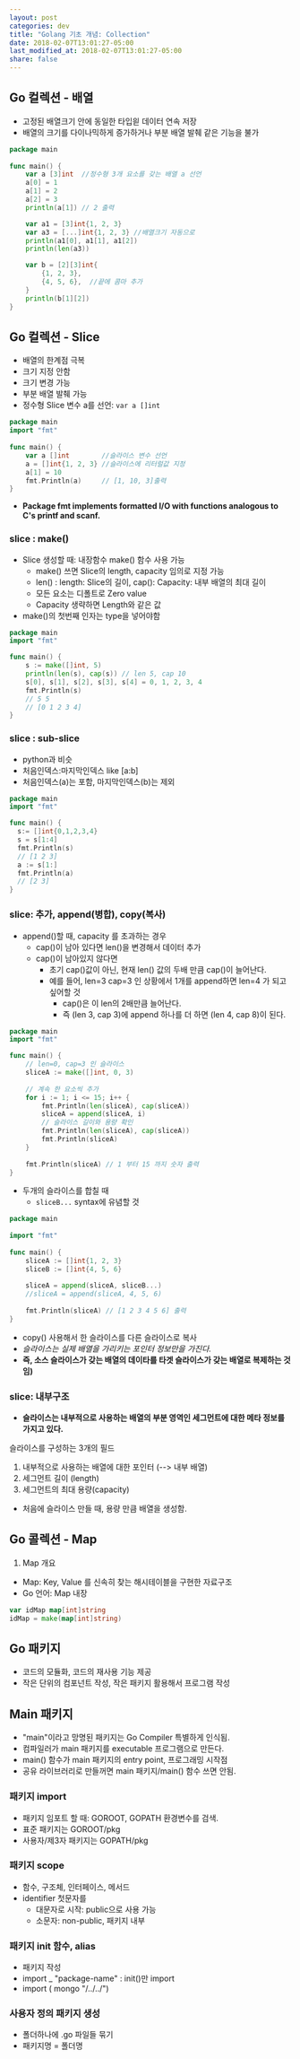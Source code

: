 ```yaml
---
layout: post
categories: dev
title: "Golang 기초 개념: Collection"
date: 2018-02-07T13:01:27-05:00
last_modified_at: 2018-02-07T13:01:27-05:00
share: false
---
```


## Go 컬렉션 - 배열

- 고정된 배열크기 안에 동일한 타입읟 데이터 연속 저장
- 배열의 크기를 다이나믹하게 증가하거나 부분 배열 발췌 같은 기능을 불가

```Go
package main
 
func main() {
    var a [3]int  //정수형 3개 요소를 갖는 배열 a 선언
    a[0] = 1
    a[1] = 2
    a[2] = 3
    println(a[1]) // 2 출력

    var a1 = [3]int{1, 2, 3}
    var a3 = [...]int{1, 2, 3} //배열크기 자동으로
    println(a1[0], a1[1], a1[2])
    println(len(a3))

    var b = [2][3]int{
        {1, 2, 3},
        {4, 5, 6},  //끝에 콤마 추가
    }
    println(b[1][2])
}
```

## Go 컬렉션 - Slice

- 배열의 한계점 극복
- 크기 지정 안함
- 크기 변경 가능
- 부분 배열 발췌 가능
- 정수형 Slice 변수 a를 선언: `var a []int`

```Go
package main
import "fmt"
 
func main() {
    var a []int        //슬라이스 변수 선언
    a = []int{1, 2, 3} //슬라이스에 리터럴값 지정
    a[1] = 10
    fmt.Println(a)     // [1, 10, 3]출력
}
```

- **Package fmt implements formatted I/O with functions analogous to C's printf and scanf.**

### slice : make()

- Slice 생성할 때: 내장함수 make() 함수 사용 가능
  - make() 쓰면 Slice의 length, capacity 임의로 지정 가능
  - len() : length: Slice의 길이, cap(): Capacity: 내부 배열의 최대 길이
  - 모든 요소는 디폴트로 Zero value
  - Capacity 생략하면 Length와 같은 값
- make()의 첫번째 인자는 type을 넣어야함

```Go
package main
import "fmt"

func main() {
	s := make([]int, 5)
	println(len(s), cap(s)) // len 5, cap 10
	s[0], s[1], s[2], s[3], s[4] = 0, 1, 2, 3, 4
    fmt.Println(s)
    // 5 5
    // [0 1 2 3 4]
}
```

### slice : sub-slice
- python과 비슷
- 처음인덱스:마지막인덱스 like [a:b]
- 처음인덱스(a)는 포함, 마지막인덱스(b)는 제외

```Go
package main
import "fmt"

func main() {
  s:= []int{0,1,2,3,4}
  s = s[1:4]
  fmt.Println(s)
  // [1 2 3]
  a := s[1:]
  fmt.Println(a)
  // [2 3]
}
```

### slice: 추가, append(병합), copy(복사)

- append()할 때, capacity 를 초과하는 경우
  - cap()이 남아 있다면 len()을 변경해서 데이터 추가
  - cap()이 남아있지 않다면
    - 초기 cap()값이 아닌, 현재 len() 값의 두배 만큼 cap()이 늘어난다.
    - 예를 들어, len=3 cap=3 인 상황에서 1개를 append하면 len=4 가 되고 싶어할 것
      - cap()은 이 len의 2배만큼 늘어난다.
      - 즉 (len 3, cap 3)에 append 하나를 더 하면 (len 4, cap 8)이 된다.
      
```Go
package main
import "fmt"

func main() {
    // len=0, cap=3 인 슬라이스
    sliceA := make([]int, 0, 3)
 
    // 계속 한 요소씩 추가
    for i := 1; i <= 15; i++ {
        fmt.Println(len(sliceA), cap(sliceA))
        sliceA = append(sliceA, i)
        // 슬라이스 길이와 용량 확인
        fmt.Println(len(sliceA), cap(sliceA))
        fmt.Println(sliceA)
    }
 
    fmt.Println(sliceA) // 1 부터 15 까지 숫자 출력 
}
```

- 두개의 슬라이스를 합칠 때
  - `sliceB...` syntax에 유념할 것

```Go
package main
 
import "fmt"
 
func main() {
    sliceA := []int{1, 2, 3}
    sliceB := []int{4, 5, 6}
 
    sliceA = append(sliceA, sliceB...)
    //sliceA = append(sliceA, 4, 5, 6)
 
    fmt.Println(sliceA) // [1 2 3 4 5 6] 출력
}
```

- copy() 사용해서 한 슬라이스를 다른 슬라이스로 복사
- _슬라이스는 실제 배열을 가리키는 포인터 정보만을 가진다._ 
- **즉, 소스 슬라이스가 갖는 배열의 데이타를 타겟 슬라이스가 갖는 배열로 복제하는 것임)**

### slice: 내부구조
- **슬라이스는 내부적으로 사용하는 배열의 부분 영역인 세그먼트에 대한 메타 정보를 가지고 있다.**

슬라이스를 구성하는 3개의 필드
1. 내부적으로 사용하는 배열에 대한 포인터 (--> 내부 배열)
2. 세그먼트 길이 (length)
3. 세그먼트의 최대 용량(capacity)
  - 처음에 슬라이스 만들 때, 용량 만큼 배열을 생성함.


## Go 콜렉션 - Map

1. Map 개요
- Map: Key, Value 를 신속히 찾는 해시테이블을 구현한 자료구조
- Go 언어: Map 내장

```Go
var idMap map[int]string
idMap = make(map[int]string)
```

## Go 패키지

- 코드의 모듈화, 코드의 재사용 기능 제공
- 작은 단위의 컴포넌트 작성, 작은 패키지 활용해서 프로그램 작성

## Main 패키지
- "main"이라고 망명된 패키지는 Go Compiler 특별하게 인식됨.
- 컴파일러가 main 패키지를 executable 프로그램으로 만든다.
- main() 함수가 main 패키지의 entry point, 프로그래밍 시작점
- 공유 라이브러리로 만들꺼면 main 패키지/main() 함수 쓰면 안됨.

### 패키지 import
- 패키지 임포트 할 때: GOROOT, GOPATH 환경변수를 검색.
- 표준 패키지는 GOROOT/pkg
- 사용자/제3자 패키지는 GOPATH/pkg

### 패키지 scope
- 함수, 구조체, 인터페이스, 메서드
- identifier 첫문자를 
    - 대문자로 시작: public으로 사용 가능
    - 소문자: non-public, 패키지 내부

### 패키지 init 함수, alias
- 패키지 작성
- import _ "package-name" : init()만 import
- import ( mongo "/../../")

### 사용자 정의 패키지 생성
- 폴더하나에 .go 파일들 묶기
- 패키지명 = 폴더명
